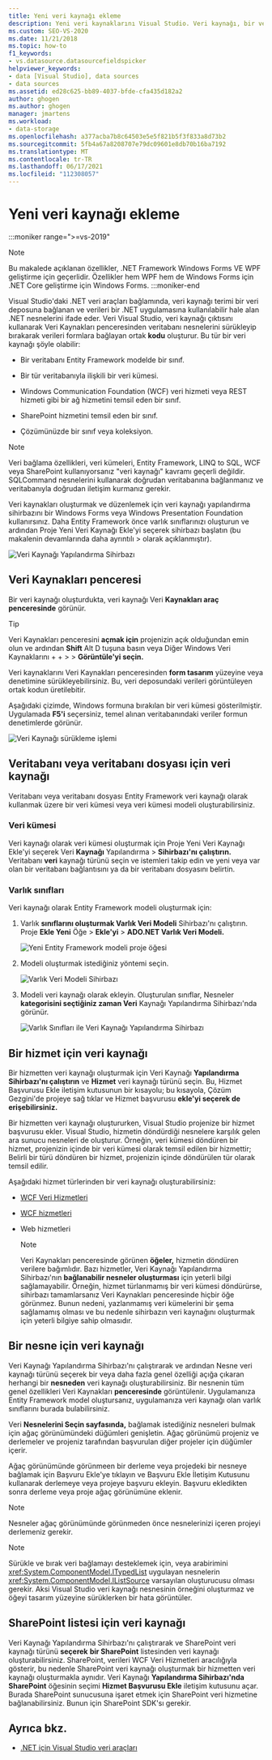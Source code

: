 ```yaml
---
title: Yeni veri kaynağı ekleme
description: Yeni veri kaynaklarını Visual Studio. Veri kaynağı, bir veri deposuna bağlanan ve verileri bir .NET uygulamasına kullanılabilir hale alan bir .NET nesnesidir.
ms.custom: SEO-VS-2020
ms.date: 11/21/2018
ms.topic: how-to
f1_keywords:
- vs.datasource.datasourcefieldspicker
helpviewer_keywords:
- data [Visual Studio], data sources
- data sources
ms.assetid: ed28c625-bb89-4037-bfde-cfa435d182a2
author: ghogen
ms.author: ghogen
manager: jmartens
ms.workload:
- data-storage
ms.openlocfilehash: a377acba7b8c64503e5e5f821b5f3f833a8d73b2
ms.sourcegitcommit: 5fb4a67a8208707e79dc09601e8db70b16ba7192
ms.translationtype: MT
ms.contentlocale: tr-TR
ms.lasthandoff: 06/17/2021
ms.locfileid: "112308057"
---
```

# <a name="add-new-data-sources"></a>Yeni veri kaynağı ekleme

:::moniker range=">=vs-2019"
> [!NOTE]
> Bu makalede açıklanan özellikler, .NET Framework Windows Forms VE WPF geliştirme için geçerlidir. Özellikler hem WPF hem de Windows Forms için .NET Core geliştirme için Windows Forms.
:::moniker-end

Visual Studio'daki .NET veri araçları bağlamında, veri  kaynağı terimi bir veri deposuna bağlanan ve verileri bir .NET uygulamasına kullanılabilir hale alan .NET nesnelerini ifade eder. Veri Visual Studio, veri kaynağı çıktısını kullanarak Veri Kaynakları penceresinden veritabanı nesnelerini sürükleyip bırakarak verileri formlara bağlayan ortak **kodu** oluşturur. Bu tür bir veri kaynağı şöyle olabilir:

- Bir veritabanı Entity Framework modelde bir sınıf.

- Bir tür veritabanıyla ilişkili bir veri kümesi.

- Windows Communication Foundation (WCF) veri hizmeti veya REST hizmeti gibi bir ağ hizmetini temsil eden bir sınıf.

- SharePoint hizmetini temsil eden bir sınıf.

- Çözümünüzde bir sınıf veya koleksiyon.

> [!NOTE]
> Veri bağlama özellikleri, veri kümeleri, Entity Framework, LINQ to SQL, WCF veya SharePoint kullanıyorsanız "veri kaynağı" kavramı geçerli değildir. SQLCommand nesnelerini kullanarak doğrudan veritabanına bağlanmanız ve veritabanıyla doğrudan iletişim kurmanız gerekir.

Veri kaynakları oluşturmak ve düzenlemek  için veri kaynağı yapılandırma sihirbazını bir Windows Forms veya Windows Presentation Foundation kullanırsınız. Daha Entity Framework önce varlık sınıflarınızı oluşturun ve ardından Proje Yeni Veri Kaynağı Ekle'yi seçerek sihirbazı başlatın (bu makalenin devamlarında daha ayrıntılı  >   olarak açıklanmıştır).

![Veri Kaynağı Yapılandırma Sihirbazı](../data-tools/media/data-source-configuration-wizard.png)

## <a name="data-sources-window"></a>Veri Kaynakları penceresi

Bir veri kaynağı oluşturdukta, veri kaynağı Veri **Kaynakları araç penceresinde** görünür.

> [!TIP]
> Veri Kaynakları penceresini **açmak için** projenizin açık olduğundan emin olun ve ardından **Shift** Alt D tuşuna basın veya Diğer Windows Veri Kaynaklarını +  +    >    >  **Görüntüle'yi seçin.**

Veri kaynaklarını Veri Kaynakları penceresinden **form tasarım** yüzeyine veya denetimine sürükleyebilirsiniz. Bu, veri deposundaki verileri görüntüleyen ortak kodun üretilebitir.

Aşağıdaki çizimde, Windows formuna bırakılan bir veri kümesi gösterilmiştir. Uygulamada **F5'i** seçersiniz, temel alınan veritabanındaki veriler formun denetimlerde görünür.

![Veri Kaynağı sürükleme işlemi](../data-tools/media/raddata-data-source-drag-operation.png)

## <a name="data-source-for-a-database-or-a-database-file"></a>Veritabanı veya veritabanı dosyası için veri kaynağı

Veritabanı veya veritabanı dosyası Entity Framework veri kaynağı olarak kullanmak üzere bir veri kümesi veya veri kümesi modeli oluşturabilirsiniz.

### <a name="dataset"></a>Veri kümesi

Veri kaynağı olarak veri kümesi oluşturmak  için Proje Yeni Veri Kaynağı Ekle'yi seçerek Veri **Kaynağı** Yapılandırma  >  **Sihirbazı'nı çalıştırın.** Veritabanı **veri** kaynağı türünü seçin ve istemleri takip edin ve yeni veya var olan bir veritabanı bağlantısını ya da bir veritabanı dosyasını belirtin.

### <a name="entity-classes"></a>Varlık sınıfları

Veri kaynağı olarak Entity Framework modeli oluşturmak için:

1. Varlık **sınıflarını oluşturmak Varlık Veri Modeli** Sihirbazı'nı çalıştırın. Proje **Ekle Yeni** Öğe  >  **Ekle'yi**  >  **ADO.NET Varlık Veri Modeli.**

   ![Yeni Entity Framework modeli proje öğesi](../data-tools/media/raddata-new-entity-framework-model-project-item.png)

1. Modeli oluşturmak istediğiniz yöntemi seçin.

   ![Varlık Veri Modeli Sihirbazı](../data-tools/media/raddata-entity-data-model-wizard.png)

1. Modeli veri kaynağı olarak ekleyin. Oluşturulan sınıflar, Nesneler **kategorisini seçtiğiniz zaman Veri** Kaynağı Yapılandırma Sihirbazı'nda görünür. 

   ![Varlık Sınıfları ile Veri Kaynağı Yapılandırma Sihirbazı](../data-tools/media/raddata-data-source-configuration-wizard-with-entity-classes.png)

## <a name="data-source-for-a-service"></a>Bir hizmet için veri kaynağı

Bir hizmetten veri kaynağı oluşturmak için Veri Kaynağı **Yapılandırma Sihirbazı'nı çalıştırın** ve **Hizmet** veri kaynağı türünü seçin. Bu, Hizmet Başvurusu Ekle iletişim  kutusunun bir kısayolu; bu kısayola, Çözüm Gezgini'de  projeye sağ tıklar ve Hizmet başvurusu **ekle'yi seçerek de erişebilirsiniz.**

Bir hizmetten veri kaynağı oluştururken, Visual Studio projenize bir hizmet başvurusu ekler. Visual Studio, hizmetin döndürdiği nesnelere karşılık gelen ara sunucu nesneleri de oluşturur. Örneğin, veri kümesi döndüren bir hizmet, projenizin içinde bir veri kümesi olarak temsil edilen bir hizmettir; Belirli bir türü döndüren bir hizmet, projenizin içinde döndürülen tür olarak temsil edilir.

Aşağıdaki hizmet türlerinden bir veri kaynağı oluşturabilirsiniz:

- [WCF Veri Hizmetleri](/dotnet/framework/data/wcf/wcf-data-services-overview)

- [WCF hizmetleri](../data-tools/windows-communication-foundation-services-and-wcf-data-services-in-visual-studio.md)

- Web hizmetleri

    > [!NOTE]
    > Veri Kaynakları penceresinde görünen **öğeler,** hizmetin döndüren verilere bağımlıdır. Bazı hizmetler, Veri Kaynağı Yapılandırma Sihirbazı'nın **bağlanabilir nesneler oluşturması** için yeterli bilgi sağlamayabilir. Örneğin, hizmet türlanmamış bir veri kümesi döndürürse, sihirbazı  tamamlarsanız Veri Kaynakları penceresinde hiçbir öğe görünmez. Bunun nedeni, yazlanmamış veri kümelerini bir şema sağlamamış olması ve bu nedenle sihirbazın veri kaynağını oluşturmak için yeterli bilgiye sahip olmasıdır.

## <a name="data-source-for-an-object"></a>Bir nesne için veri kaynağı

Veri Kaynağı Yapılandırma Sihirbazı'nı çalıştırarak ve ardından Nesne veri  kaynağı türünü seçerek bir veya daha fazla genel özelliği açığa çıkaran herhangi bir **nesneden** veri kaynağı oluşturabilirsiniz. Bir nesnenin tüm genel özellikleri Veri Kaynakları **penceresinde** görüntülenir. Uygulamanıza Entity Framework model oluştursanız, uygulamanıza veri kaynağı olan varlık sınıflarını burada bulabilirsiniz.

Veri **Nesnelerini Seçin sayfasında,** bağlamak istediğiniz nesneleri bulmak için ağaç görünümündeki düğümleri genişletin. Ağaç görünümü projeniz ve derlemeler ve projeniz tarafından başvurulan diğer projeler için düğümler içerir.

Ağaç görünümünde görünmeen bir derleme veya projedeki bir nesneye bağlamak için  Başvuru Ekle'ye tıklayın ve Başvuru Ekle İletişim Kutusunu kullanarak derlemeye veya projeye başvuru ekleyin.  Başvuru ekledikten sonra derleme veya proje ağaç görünümüne eklenir.

> [!NOTE]
> Nesneler ağaç görünümünde görünmeden önce nesnelerinizi içeren projeyi derlemeniz gerekir.

> [!NOTE]
> Sürükle ve bırak veri bağlamayı desteklemek için, veya arabirimini <xref:System.ComponentModel.ITypedList> uygulayan nesnelerin <xref:System.ComponentModel.IListSource> varsayılan oluşturucusu olması gerekir. Aksi Visual Studio veri kaynağı nesnesinin örneğini oluşturmaz ve öğeyi tasarım yüzeyine sürüklerken bir hata görüntüler.

## <a name="data-source-for-a-sharepoint-list"></a>SharePoint listesi için veri kaynağı

Veri Kaynağı Yapılandırma Sihirbazı'nı çalıştırarak ve SharePoint veri kaynağı türünü **seçerek** **bir SharePoint** listesinden veri kaynağı oluşturabilirsiniz. SharePoint, verileri WCF Veri Hizmetleri aracılığıyla gösterir, bu nedenle SharePoint veri kaynağı oluşturmak bir hizmetten veri kaynağı oluşturmakla aynıdır. Veri Kaynağı **Yapılandırma Sihirbazı'nda SharePoint** öğesinin seçimi **Hizmet Başvurusu Ekle** iletişim kutusunu açar. Burada SharePoint sunucusuna işaret etmek için SharePoint veri hizmetine bağlanabilirsiniz.  Bunun için SharePoint SDK'sı gerekir.

## <a name="see-also"></a>Ayrıca bkz.

- [.NET için Visual Studio veri araçları](../data-tools/visual-studio-data-tools-for-dotnet.md)
